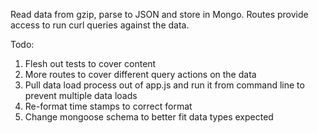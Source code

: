 Read data from gzip, parse to JSON and store in Mongo. Routes provide access to run curl queries against the data.

Todo:
  1. Flesh out tests to cover content
  2. More routes to cover different query actions on the data
  3. Pull data load process out of app.js and run it from command line to prevent multiple data loads
  4. Re-format time stamps to correct format
  5. Change mongoose schema to better fit data types expected
